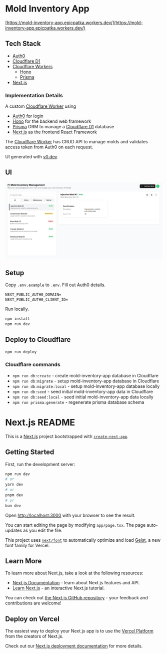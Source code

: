 # Mold Inventory App

[https://mold-inventory-app.epicpatka.workers.dev/](https://mold-inventory-app.epicpatka.workers.dev/)

## Tech Stack
- [Auth0](https://auth0.com/)
- [Cloudflare D1](https://developers.cloudflare.com/d1/)
- [Cloudflare Workers](https://developers.cloudflare.com/workers/)
  - [Hono](https://hono.dev/)
  - [Prisma](https://www.prisma.io/)
- [Next.js](https://developers.cloudflare.com/workers/framework-guides/web-apps/nextjs/)

### Implementation Details

A custom [Cloudflare Worker](https://developers.cloudflare.com/workers/) using
  - [Auth0](https://auth0.com/) for login
  - [Hono](https://hono.dev/) for the backend web framework
  - [Prisma](https://www.prisma.io/) ORM to manage a [Cloudflare D1](https://developers.cloudflare.com/d1/) database
  - [Next.js](https://developers.cloudflare.com/workers/framework-guides/web-apps/nextjs/) as the frontend React Framework
  
The [Cloudflare Worker](https://developers.cloudflare.com/workers/) has CRUD API to manage molds and validates access token from Auth0 on each request.

UI generated with [v0.dev](https://v0.dev/).


## UI

![Screenshot of UI](./docs/ui.png)

## Setup

Copy `.env.example` to `.env`. Fill out Auth0 details.
```
NEXT_PUBLIC_AUTH0_DOMAIN=
NEXT_PUBLIC_AUTH0_CLIENT_ID=
```

Run locally.
```bash
npm install
npm run dev
```

## Deploy to Cloudflare
```bash
npm run deploy
```

### Cloudflare commands
- `npm run db:create` - create mold-inventory-app database in Cloudflare
- `npm run db:migrate` - setup mold-inventory-app database in Cloudflare
- `npm run db:migrate:local` - setup mold-inventory-app database locally
- `npm run db:seed` - seed initial mold-inventory-app data in Cloudflare
- `npm run db:seed:local` - seed initial mold-inventory-app data locally
- `npm run prisma:generate` - regenerate prisma database schema


# Next.js README

This is a [Next.js](https://nextjs.org) project bootstrapped with [`create-next-app`](https://nextjs.org/docs/app/api-reference/cli/create-next-app).

## Getting Started

First, run the development server:

```bash
npm run dev
# or
yarn dev
# or
pnpm dev
# or
bun dev
```

Open [http://localhost:3000](http://localhost:3000) with your browser to see the result.

You can start editing the page by modifying `app/page.tsx`. The page auto-updates as you edit the file.

This project uses [`next/font`](https://nextjs.org/docs/app/building-your-application/optimizing/fonts) to automatically optimize and load [Geist](https://vercel.com/font), a new font family for Vercel.

## Learn More

To learn more about Next.js, take a look at the following resources:

- [Next.js Documentation](https://nextjs.org/docs) - learn about Next.js features and API.
- [Learn Next.js](https://nextjs.org/learn) - an interactive Next.js tutorial.

You can check out [the Next.js GitHub repository](https://github.com/vercel/next.js) - your feedback and contributions are welcome!

## Deploy on Vercel

The easiest way to deploy your Next.js app is to use the [Vercel Platform](https://vercel.com/new?utm_medium=default-template&filter=next.js&utm_source=create-next-app&utm_campaign=create-next-app-readme) from the creators of Next.js.

Check out our [Next.js deployment documentation](https://nextjs.org/docs/app/building-your-application/deploying) for more details.
